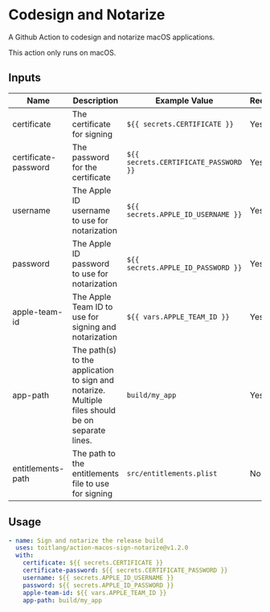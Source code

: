 # Codesign and Notarize

A Github Action to codesign and notarize macOS applications.

This action only runs on macOS.

## Inputs

| Name | Description | Example Value                         | Required |
| ---- | ----------- |---------------------------------------| -------- |
| certificate | The certificate for signing | `${{ secrets.CERTIFICATE }}` | Yes |
| certificate-password | The password for the certificate | `${{ secrets.CERTIFICATE_PASSWORD }}` | Yes |
| username | The Apple ID username to use for notarization | `${{ secrets.APPLE_ID_USERNAME }}` | Yes |
| password | The Apple ID password to use for notarization | `${{ secrets.APPLE_ID_PASSWORD }}` | Yes |
| apple-team-id | The Apple Team ID to use for signing and notarization | `${{ vars.APPLE_TEAM_ID }}` | Yes |
| app-path | The path(s) to the application to sign and notarize. Multiple files should be on separate lines. | `build/my_app` | Yes |
| entitlements-path | The path to the entitlements file to use for signing | `src/entitlements.plist` | No |

## Usage

```yaml
- name: Sign and notarize the release build
  uses: toitlang/action-macos-sign-notarize@v1.2.0
  with:
    certificate: ${{ secrets.CERTIFICATE }}
    certificate-password: ${{ secrets.CERTIFICATE_PASSWORD }}
    username: ${{ secrets.APPLE_ID_USERNAME }}
    password: ${{ secrets.APPLE_ID_PASSWORD }}
    apple-team-id: ${{ vars.APPLE_TEAM_ID }}
    app-path: build/my_app
```
